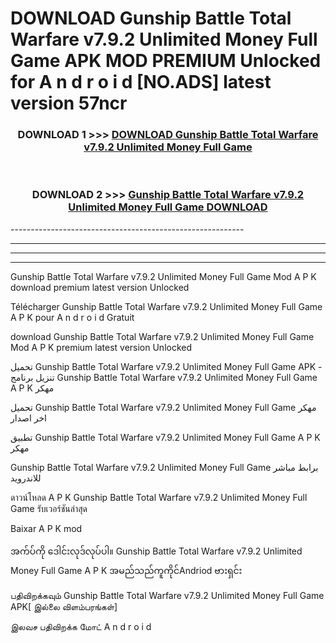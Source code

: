 # DOWNLOAD Gunship Battle Total Warfare v7.9.2 Unlimited Money Full Game  APK MOD PREMIUM Unlocked for A n d r o i d [NO.ADS] latest version 57ncr 



<div align="center">

<h3>DOWNLOAD 1 >>> <a href="https://getmod2.web.app/?judul=Gunship Battle Total Warfare v7.9.2 Unlimited Money Full Game ">DOWNLOAD Gunship Battle Total Warfare v7.9.2 Unlimited Money Full Game </a></h3><br>

<h3>DOWNLOAD 2 >>> <a href="https://getmod2.web.app/?judul=Gunship Battle Total Warfare v7.9.2 Unlimited Money Full Game ">Gunship Battle Total Warfare v7.9.2 Unlimited Money Full Game  DOWNLOAD </a></h3>

</div>
----------------------------------------------------------

----------------------------------------------------------

----------------------------------------------------------

----------------------------------------------------------

Gunship Battle Total Warfare v7.9.2 Unlimited Money Full Game  Mod A P K download premium latest version Unlocked

Télécharger Gunship Battle Total Warfare v7.9.2 Unlimited Money Full Game  A P K pour A n d r o i d Gratuit

download Gunship Battle Total Warfare v7.9.2 Unlimited Money Full Game  Mod A P K premium latest version Unlocked

تحميل Gunship Battle Total Warfare v7.9.2 Unlimited Money Full Game  APK - تنزيل برنامج Gunship Battle Total Warfare v7.9.2 Unlimited Money Full Game  A P K مهكر

تحميل Gunship Battle Total Warfare v7.9.2 Unlimited Money Full Game  مهكر اخر اصدار

تطبيق Gunship Battle Total Warfare v7.9.2 Unlimited Money Full Game  A P K مهكر

Gunship Battle Total Warfare v7.9.2 Unlimited Money Full Game  برابط مباشر للاندرويد

ดาวน์โหลด A P K Gunship Battle Total Warfare v7.9.2 Unlimited Money Full Game  รับเวอร์ชันล่าสุด

Baixar A P K mod

အက်ပ်ကို ဒေါင်းလုဒ်လုပ်ပါ။ Gunship Battle Total Warfare v7.9.2 Unlimited Money Full Game  A P K အမည်သည်ကူကိုင်Andriod ဗားရှင်း

பதிவிறக்கவும் Gunship Battle Total Warfare v7.9.2 Unlimited Money Full Game  APK[ இல்லை விளம்பரங்கள்] 
 
இலவச பதிவிறக்க மோட் A n d r o i d



